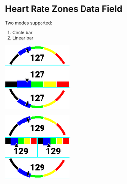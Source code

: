 # Heart Rate Zones Data Field

Two modes supported:

1. Circle bar
1. Linear bar

![](screen1.png) 

![](screen2.png)
